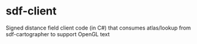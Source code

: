 # sdf-client
Signed distance field client code (in C#) that consumes atlas/lookup from sdf-cartographer to support OpenGL text
